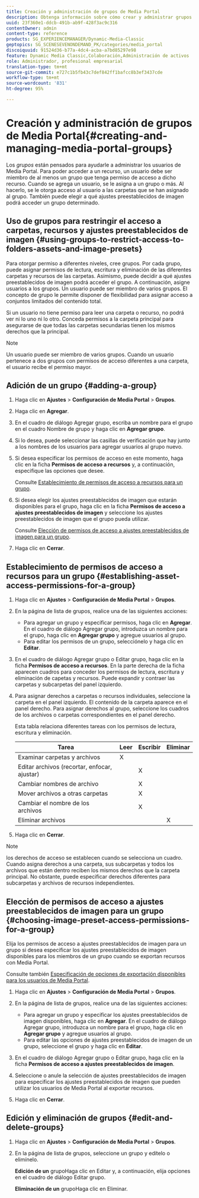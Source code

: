 ```yaml
---
title: Creación y administración de grupos de Media Portal
description: Obtenga información sobre cómo crear y administrar grupos de Media Portal.
uuid: 23f360e1-ddcb-491b-ab9f-428f3ac9c316
contentOwner: admin
content-type: reference
products: SG_EXPERIENCEMANAGER/Dynamic-Media-Classic
geptopics: SG_SCENESEVENONDEMAND_PK/categories/media_portal
discoiquuid: 91524d36-b77a-4dc4-acba-a7bd85297e98
feature: Dynamic Media Classic,Colaboración,Administración de activos
role: Administrador, profesional empresarial
translation-type: tm+mt
source-git-commit: e727c1b5fb43c7def842ff1bafcc8b3ef3437cde
workflow-type: tm+mt
source-wordcount: '831'
ht-degree: 95%

---
```



# Creación y administración de grupos de Media Portal{#creating-and-managing-media-portal-groups}

Los *grupos* están pensados para ayudarle a administrar los usuarios de Media Portal. Para poder acceder a un recurso, un usuario debe ser miembro de al menos un grupo que tenga permiso de acceso a dicho recurso. Cuando se agrega un usuario, se le asigna a un grupo o más. Al hacerlo, se le otorga acceso al usuario a las carpetas que se han asignado al grupo. También puede elegir a qué ajustes preestablecidos de imagen podrá acceder un grupo determinado.

## Uso de grupos para restringir el acceso a carpetas, recursos y ajustes preestablecidos de imagen  {#using-groups-to-restrict-access-to-folders-assets-and-image-presets}

Para otorgar permiso a diferentes niveles, cree grupos. Por cada grupo, puede asignar permisos de lectura, escritura y eliminación de las diferentes carpetas y recursos de las carpetas. Asimismo, puede decidir a qué ajustes preestablecidos de imagen podrá acceder el grupo. A continuación, asigne usuarios a los grupos. Un usuario puede ser miembro de varios grupos. El concepto de grupo le permite disponer de flexibilidad para asignar acceso a conjuntos limitados del contenido total.

Si un usuario no tiene permiso para leer una carpeta o recurso, no podrá ver ni lo uno ni lo otro. Conceda permisos a la carpeta principal para asegurarse de que todas las carpetas secundarias tienen los mismos derechos que la principal.

>[!NOTE]
>
>Un usuario puede ser miembro de varios grupos. Cuando un usuario pertenece a dos grupos con permisos de acceso diferentes a una carpeta, el usuario recibe el permiso mayor. 

## Adición de un grupo  {#adding-a-group}

1. Haga clic en **Ajustes** > **Configuración de Media Portal** > **Grupos**.
1. Haga clic en **Agregar**.
1. En el cuadro de diálogo Agregar grupo, escriba un nombre para el grupo en el cuadro Nombre de grupo y haga clic en **Agregar grupo**.
1. Si lo desea, puede seleccionar las casillas de verificación que hay junto a los nombres de los usuarios para agregar usuarios al grupo nuevo.
1. Si desea especificar los permisos de acceso en este momento, haga clic en la ficha **Permisos de acceso a recursos** y, a continuación, especifique las opciones que desee.

   Consulte [Establecimiento de permisos de acceso a recursos para un grupo](creating-media-portal-groups.md#establishing_asset_access_permissions_for_a_group).

1. Si desea elegir los ajustes preestablecidos de imagen que estarán disponibles para el grupo, haga clic en la ficha **Permisos de acceso a ajustes preestablecidos de imagen** y seleccione los ajustes preestablecidos de imagen que el grupo pueda utilizar.

   Consulte [Elección de permisos de acceso a ajustes preestablecidos de imagen para un grupo](creating-media-portal-groups.md#choosing_image_preset_access_permissions_for_a_group).

1. Haga clic en **Cerrar**.

## Establecimiento de permisos de acceso a recursos para un grupo  {#establishing-asset-access-permissions-for-a-group}

1. Haga clic en **Ajustes** > **Configuración de Media Portal** > **Grupos**.
1. En la página de lista de grupos, realice una de las siguientes acciones:

   * Para agregar un grupo y especificar permisos, haga clic en **Agregar**. En el cuadro de diálogo Agregar grupo, introduzca un nombre para el grupo, haga clic en **Agregar grupo** y agregue usuarios al grupo.
   * Para editar los permisos de un grupo, selecciónelo y haga clic en **Editar**.

1. En el cuadro de diálogo Agregar grupo o Editar grupo, haga clic en la ficha **Permisos de acceso a recursos**. En la parte derecha de la ficha aparecen cuadros para conceder los permisos de lectura, escritura y eliminación de capetas y recursos. Puede expandir y contraer las carpetas y subcarpetas del panel izquierdo.
1. Para asignar derechos a carpetas o recursos individuales, seleccione la carpeta en el panel izquierdo. El contenido de la carpeta aparece en el panel derecho. Para asignar derechos al grupo, seleccione los cuadros de los archivos o carpetas correspondientes en el panel derecho.

   Esta tabla relaciona diferentes tareas con los permisos de lectura, escritura y eliminación.

   | Tarea | Leer | Escribir | Eliminar |
   |--- |--- |--- |--- |
   | Examinar carpetas y archivos | X |  |  |
   | Editar archivos (recortar, enfocar, ajustar)  |  | X |  |
   | Cambiar nombres de archivo |  | X |  |
   | Mover archivos a otras carpetas |  | X |  |
   | Cambiar el nombre de los archivos |  | X |  |
   | Eliminar archivos |  |  | X |

1. Haga clic en **Cerrar**.

>[!NOTE]
>
>los derechos de acceso se establecen cuando se selecciona un cuadro. Cuando asigna derechos a una carpeta, sus subcarpetas y todos los archivos que están dentro reciben los mismos derechos que la carpeta principal. No obstante, puede especificar derechos diferentes para subcarpetas y archivos de recursos independientes.

## Elección de permisos de acceso a ajustes preestablecidos de imagen para un grupo  {#choosing-image-preset-access-permissions-for-a-group}

Elija los permisos de acceso a ajustes preestablecidos de imagen para un grupo si desea especificar los ajustes preestablecidos de imagen disponibles para los miembros de un grupo cuando se exportan recursos con Media Portal.

Consulte también [Especificación de opciones de exportación disponibles para los usuarios de Media Portal](specifying-export-options-available-media.md#specifying_export_options_available_to_media_portal_users).

1. Haga clic en **Ajustes** > **Configuración de Media Portal** > **Grupos**.
1. En la página de lista de grupos, realice una de las siguientes acciones:

   * Para agregar un grupo y especificar los ajustes preestablecidos de imagen disponibles, haga clic en **Agregar**. En el cuadro de diálogo Agregar grupo, introduzca un nombre para el grupo, haga clic en **Agregar grupo** y agregue usuarios al grupo.
   * Para editar las opciones de ajustes preestablecidos de imagen de un grupo, seleccione el grupo y haga clic en **Editar**.

1. En el cuadro de diálogo Agregar grupo o Editar grupo, haga clic en la ficha **Permisos de acceso a ajustes preestablecidos de imagen**.
1. Seleccione o anule la selección de ajustes preestablecidos de imagen para especificar los ajustes preestablecidos de imagen que pueden utilizar los usuarios de Media Portal al exportar recursos.
1. Haga clic en **Cerrar**.

## Edición y eliminación de grupos  {#edit-and-delete-groups}

1. Haga clic en **Ajustes** > **Configuración de Media Portal** > **Grupos**.
1. En la página de lista de grupos, seleccione un grupo y edítelo o elimínelo.

   **Edición de un** grupoHaga clic en Editar y, a continuación, elija opciones en el cuadro de diálogo Editar grupo.

   **Eliminación de un** grupoHaga clic en Eliminar.

